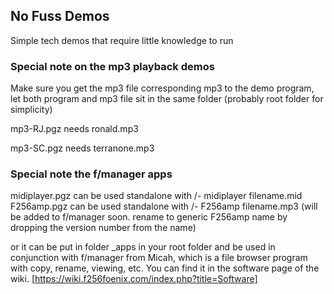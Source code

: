 ## No Fuss Demos ##

Simple tech demos that require little knowledge to run

### Special note on the mp3 playback demos ###

Make sure you get the mp3 file corresponding mp3 to the demo program, let both program and mp3 file sit in the same folder (probably root folder for simplicity)

mp3-RJ.pgz needs ronald.mp3 

mp3-SC.pgz needs terranone.mp3

### Special note the f/manager apps ###

midiplayer.pgz can be used standalone with /- midiplayer filename.mid 
F256amp.pgz can be used standalone with /- F256amp filename.mp3 (will be added to f/manager soon. rename to generic F256amp name by dropping the version number from the name)

or it can be put in folder _apps in your root folder and be used in conjunction with f/manager from Micah, which is a file browser program with copy, rename, viewing, etc. You can find it in the software page of the wiki. [https://wiki.f256foenix.com/index.php?title=Software]
